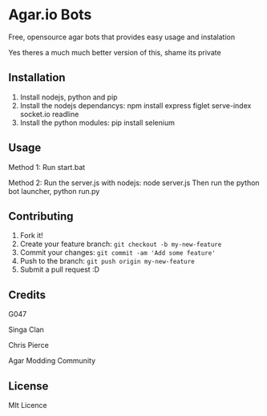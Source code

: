 # Agar.io Bots

Free, opensource agar bots that provides easy usage and instalation

Yes theres a much much better version of this, shame its private

## Installation

1. Install nodejs, python and pip
2. Install the nodejs dependancys: 
  npm install express figlet serve-index socket.io readline
3. Install the python modules:
  pip install selenium

## Usage

Method 1:
  Run start.bat

Method 2:
  Run the server.js with nodejs: node server.js
  Then run the python bot launcher, python run.py

## Contributing

1. Fork it!
2. Create your feature branch: `git checkout -b my-new-feature`
3. Commit your changes: `git commit -am 'Add some feature'`
4. Push to the branch: `git push origin my-new-feature`
5. Submit a pull request :D

## Credits

G047

Singa Clan

Chris Pierce

Agar Modding Community

## License

MIt Licence
